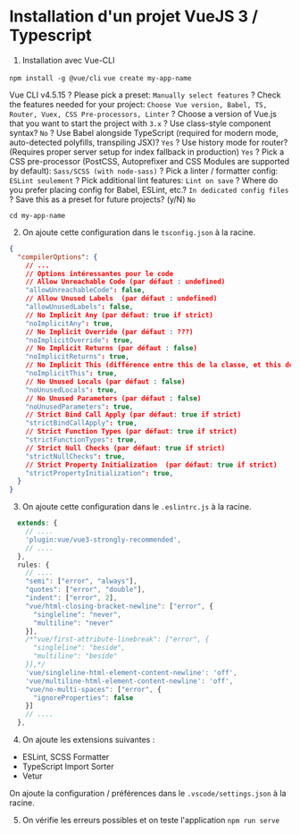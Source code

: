 # Installation d'un projet VueJS 3 / Typescript

1) Installation avec Vue-CLI

`npm install -g @vue/cli`
`vue create my-app-name`

Vue CLI v4.5.15
? Please pick a preset: `Manually select features`
? Check the features needed for your project: `Choose Vue version, Babel, TS, Router, Vuex, CSS Pre-processors, Linter`
? Choose a version of Vue.js that you want to start the project with `3.x`
? Use class-style component syntax? `No`
? Use Babel alongside TypeScript (required for modern mode, auto-detected polyfills, transpiling JSX)? `Yes`
? Use history mode for router? (Requires proper server setup for index fallback in production) `Yes`
? Pick a CSS pre-processor (PostCSS, Autoprefixer and CSS Modules are supported by default): `Sass/SCSS (with node-sass)`
? Pick a linter / formatter config: `ESLint seulement`
? Pick additional lint features: `Lint on save`
? Where do you prefer placing config for Babel, ESLint, etc.? `In dedicated config files`
? Save this as a preset for future projects? (y/N) `No`

`cd my-app-name`

2) On ajoute cette configuration dans le `tsconfig.json` à la racine.
```json
{
  "compilerOptions": {
	// ...
	// Options intéressantes pour le code
	// Allow Unreachable Code (par défaut : undefined)
	"allowUnreachableCode": false,
	// Allow Unused Labels  (par défaut : undefined)
	"allowUnusedLabels": false,
	// No Implicit Any (par défaut: true if strict)
	"noImplicitAny": true,
	// No Implicit Override (par défaut : ???)
	"noImplicitOverride": true,
	// No Implicit Returns (par défaut : false)
	"noImplicitReturns": true,
	// No Implicit This (différence entre this de la classe, et this des fonctions) (par défaut: true if strict)
	"noImplicitThis": true,
	// No Unused Locals (par défaut : false)
	"noUnusedLocals": true,
	// No Unused Parameters (par défaut : false)
	"noUnusedParameters": true,
	// Strict Bind Call Apply (par défaut: true if strict)
	"strictBindCallApply": true,
	// Strict Function Types (par défaut: true if strict)
	"strictFunctionTypes": true,
	// Strict Null Checks (par défaut: true if strict)
	"strictNullChecks": true,
	// Strict Property Initialization  (par défaut: true if strict)
	"strictPropertyInitialization": true,
  }
}
```

3) On ajoute cette configuration dans le `.eslintrc.js` à la racine.

```js
  extends: {
	// ....
	'plugin:vue/vue3-strongly-recommended',
	// ....
  },
  rules: {
	// ....
    "semi": ["error", "always"],
    "quotes": ["error", "double"],
	"indent": ["error", 2],
    "vue/html-closing-bracket-newline": ["error", {
      "singleline": "never",
      "multiline": "never"
    }],
    /*"vue/first-attribute-linebreak": ["error", {
      "singleline": "beside",
      "multiline": "beside"
    }],*/
    'vue/singleline-html-element-content-newline': 'off',
    'vue/multiline-html-element-content-newline': 'off',
    "vue/no-multi-spaces": ["error", {
      "ignoreProperties": false
    }]
	// ....
  },
```

4) On ajoute les extensions suivantes :
- ESLint, SCSS Formatter
- TypeScript Import Sorter
- Vetur

On ajoute la configuration / préférences dans le `.vscode/settings.json` à la racine.

5) On vérifie les erreurs possibles et on teste l'application
`npm run serve`

